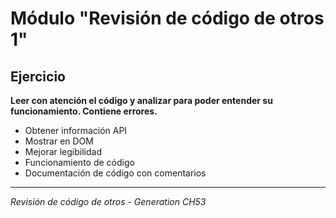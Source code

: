 # Módulo "Revisión de código de otros 1"

## Ejercicio

**Leer con atención el código y analizar para poder entender su funcionamiento. Contiene errores.**

* Obtener información API
* Mostrar en DOM
* Mejorar legibilidad
* Funcionamiento de código
* Documentación de código con comentarios

---

*Revisión de código de otros - Generation CH53*